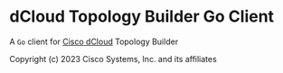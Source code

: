 # dCloud Topology Builder Go Client

A `Go` client for [Cisco dCloud](https://dcloud.cisco.com) Topology Builder

Copyright (c) 2023 Cisco Systems, Inc. and its affiliates
